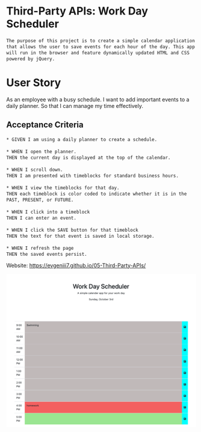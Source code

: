 # Third-Party APIs: Work Day Scheduler

```
The purpose of this project is to create a simple calendar application that allows the user to save events for each hour of the day. This app will run in the browser and feature dynamically updated HTML and CSS powered by jQuery.
```

# User Story

As an employee with a busy schedule. 
I want to add important events to a daily planner. 
So that I can manage my time effectively.

## Acceptance Criteria

```
* GIVEN I am using a daily planner to create a schedule.

* WHEN I open the planner. 
THEN the current day is displayed at the top of the calendar.

* WHEN I scroll down. 
THEN I am presented with timeblocks for standard business hours.

* WHEN I view the timeblocks for that day.
THEN each timeblock is color coded to indicate whether it is in the PAST, PRESENT, or FUTURE.

* WHEN I click into a timeblock 
THEN I can enter an event.

* WHEN I click the SAVE button for that timeblock 
THEN the text for that event is saved in local storage.

* WHEN I refresh the page 
THEN the saved events persist.
```

Website: https://evgeniii7.github.io/05-Third-Party-APIs/



![ScreenShot](assets/images/screenshot.png)
